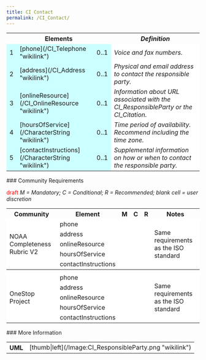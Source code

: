 ```yaml
---
title: CI Contact
permalink: /CI_Contact/
---
```


<table class="wikitable">
<tr>
<th colspan="3">
Elements

</th>
<th>
<i>Definition</i>

</th>
</tr>
<tr>
<td bgcolor="CCFFFF">
1

</td>
<td bgcolor="CCFFFF">
[phone](/CI_Telephone "wikilink")

</td>
<td bgcolor="CCFFFF">
0..1

</td>
<td bgcolor="FFFFFF">
<i>Voice and fax numbers.</i>

</td>
</tr>
<tr>
<td bgcolor="CCFFFF">
2

</td>
<td bgcolor="CCFFFF">
[address](/CI_Address "wikilink")

</td>
<td bgcolor="CCFFFF">
0..1

</td>
<td bgcolor="FFFFFF">
<i>Physical and email address to contact the responsible party.</i>

</td>
</tr>
<tr>
<td bgcolor="CCFFFF">
3

</td>
<td bgcolor="CCFFFF">
[onlineResource](/CI_OnlineResource "wikilink")

</td>
<td bgcolor="CCFFFF">
0..1

</td>
<td bgcolor="FFFFFF">
<i>Information about URL associated with the CI_ResponsibleParty or the CI_Citation.</i>

</td>
</tr>
<tr>
<td bgcolor="CCFFFF">
4

</td>
<td bgcolor="CCFFFF">
[hoursOfService](/CharacterString "wikilink")

</td>
<td bgcolor="CCFFFF">
0..1

</td>
<td bgcolor="FFFFFF">
<i>Time period of availability. Recommend including the time zone. </i>

</td>
</tr>
<tr>
<td bgcolor="CCFFFF">
5

</td>
<td bgcolor="CCFFFF">
[contactInstructions](/CharacterString "wikilink")

</td>
<td bgcolor="CCFFFF">
0..1

</td>
<td bgcolor="FFFFFF">
<i>Supplemental information on how or when to contact the responsible party.</i>

</td>
</tr>
</table>
### Community Requirements

<font color="red">draft</font> *M = Mandatory; C = Conditional; R = Recommended; blank cell = user discretion*

<table class="wikitable">
<tr>
<th>
Community

</th>
<th>
Element

</th>
<th>
M

</th>
<th>
C

</th>
<th>
R

</th>
<th>
Notes

</th>
</tr>
<tr bgcolor="FFFFFF" border="2">
<td rowspan="5">
NOAA Completeness Rubric V2

</td>
<td>
phone

</td>
<td>
</td>
<td>
</td>
<td align="center">
</td>
<td rowspan="5">
Same requirements as the ISO standard

</td>
</tr>
<tr bgcolor="FFFFFF">
<td>
address

</td>
<td>
</td>
<td align="center">
</td>
<td>
</td>
</tr>
<tr bgcolor="FFFFFF">
<td>
onlineResource

</td>
<td>
</td>
<td align="center">
</td>
<td>
</td>
</tr>
<tr bgcolor="FFFFFF">
<td>
hoursOfService

</td>
<td>
</td>
<td align="center">
</td>
<td>
</td>
</tr>
<tr bgcolor="FFFFFF">
<td>
contactInstructions

</td>
<td>
</td>
<td align="center">
</td>
<td>
</td>
</tr>
<tr>
<th colspan="6">
</th>
</tr>
<tr bgcolor="FFFFFF" border="2">
<td rowspan="5">
OneStop Project

</td>
<td>
phone

</td>
<td>
</td>
<td>
</td>
<td align="center">
</td>
<td rowspan="5">
Same requirements as the ISO standard

</td>
</tr>
<tr bgcolor="FFFFFF">
<td>
address

</td>
<td>
</td>
<td align="center">
</td>
<td>
</td>
</tr>
<tr bgcolor="FFFFFF">
<td>
onlineResource

</td>
<td>
</td>
<td align="center">
</td>
<td>
</td>
</tr>
<tr bgcolor="FFFFFF">
<td>
hoursOfService

</td>
<td>
</td>
<td align="center">
</td>
<td>
</td>
</tr>
<tr bgcolor="FFFFFF">
<td>
contactInstructions

</td>
<td>
</td>
<td align="center">
</td>
<td>
</td>
</tr>
</table>
### More Information

<table class="wikitable">
<tr>
<th>
UML

</th>
<td bgcolor="FFFFFF">
[thumb|left](/Image:CI_ResponsibleParty.png "wikilink")

</td>
</tr>
</table>
